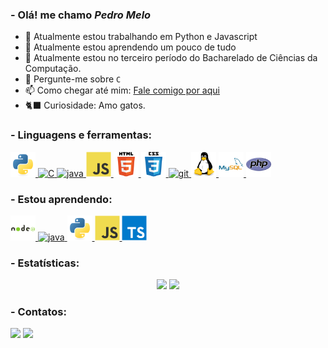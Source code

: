 ### - Olá! me chamo *Pedro Melo*
- 🔭 Atualmente estou trabalhando em Python e Javascript
- 🌱 Atualmente estou aprendendo um pouco de tudo
- 🌃 Atualmente estou no terceiro período do Bacharelado de Ciências da Computação.  
- 💬 Pergunte-me sobre `C`
- 📫 Como chegar até mim: [Fale comigo por aqui](mailto:pedromelo.arct@gmail.com)
- 🐈‍⬛ Curiosidade: Amo gatos.

### - Linguagens e ferramentas:
<p align="left"> 
<!-- python -->
<a href="https://www.python.org" target="_blank" rel="noreferrer"> <img src="https://raw.githubusercontent.com/devicons/devicon/master/icons/python/python-original.svg" alt="python" width="40" height="40"/> </a>
<!-- C -->
<a href="https://www.w3schools.com/c/c_intro.php" target="_blank" rel="noreferrer">
<img src="https://cdn.jsdelivr.net/gh/devicons/devicon/icons/c/c-plain.svg" alt="C" width="40" height="40" />
  </a>
<!-- java -->
<a href="https://www.java.com/en/download/help/whatis_java.html" target="_blank" rel="noreferrer">
<img src="https://cdn.jsdelivr.net/gh/devicons/devicon/icons/java/java-plain-wordmark.svg" alt="java" width="40" height="40" />
  </a>
<!-- js -->
<a href="https://developer.mozilla.org/en-US/docs/Web/JavaScript" target="_blank" rel="noreferrer"> 
    <img src="https://raw.githubusercontent.com/devicons/devicon/master/icons/javascript/javascript-original.svg" alt="javascript" width="40" height="40"/> 
  </a> 
<!-- html5 -->
 <a href="https://www.w3.org/html/" target="_blank" rel="noreferrer"> 
    <img src="https://raw.githubusercontent.com/devicons/devicon/master/icons/html5/html5-original-wordmark.svg" alt="html5" width="40" height="40"/> 
  </a> 
<!-- CSS -->
 <a href="https://www.w3schools.com/css/" target="_blank" rel="noreferrer"> 
    <img src="https://raw.githubusercontent.com/devicons/devicon/master/icons/css3/css3-original-wordmark.svg" alt="css3" width="40" height="40"/> 
  </a> 
<!-- git -->
 <a href="https://git-scm.com/" target="_blank" rel="noreferrer"> 
    <img src="https://www.vectorlogo.zone/logos/git-scm/git-scm-icon.svg" alt="git" width="40" height="40"/>
  </a> 
<!-- linux -->
</a> <a href="https://www.linux.org/" target="_blank" rel="noreferrer"> <img src="https://raw.githubusercontent.com/devicons/devicon/master/icons/linux/linux-original.svg" alt="linux" width="40" height="40"/> </a>
<!-- mysql -->
<a href="https://www.mysql.com/" target="_blank" rel="noreferrer"> <img src="https://raw.githubusercontent.com/devicons/devicon/master/icons/mysql/mysql-original-wordmark.svg" alt="mysql" width="40" height="40"/> </a>
<!-- php -->
<a href="https://www.php.net" target="_blank" rel="noreferrer"> <img src="https://raw.githubusercontent.com/devicons/devicon/master/icons/php/php-original.svg" alt="php" width="40" height="40"/> </a>

### - Estou aprendendo:
<!-- node.js -->
  <a href="https://nodejs.org" target="_blank" rel="noreferrer"> 
    <img src="https://raw.githubusercontent.com/devicons/devicon/master/icons/nodejs/nodejs-original-wordmark.svg" alt="nodejs" width="40" height="40"/> 
  </a> 
<!-- java -->
<a href="https://www.java.com/en/download/help/whatis_java.html" target="_blank" rel="noreferrer">
<img src="https://cdn.jsdelivr.net/gh/devicons/devicon/icons/java/java-plain-wordmark.svg" alt="java" width="40" height="40" />
  </a>
  <!-- python -->
<a href="https://www.python.org" target="_blank" rel="noreferrer"> <img src="https://raw.githubusercontent.com/devicons/devicon/master/icons/python/python-original.svg" alt="python" width="40" height="40"/> </a>
<!-- js -->
<a href="https://developer.mozilla.org/en-US/docs/Web/JavaScript" target="_blank" rel="noreferrer"> 
    <img src="https://raw.githubusercontent.com/devicons/devicon/master/icons/javascript/javascript-original.svg" alt="javascript" width="40" height="40"/> 
  </a> 
<!-- typescript -->
<a href="https://www.typescriptlang.org/" target="_blank" rel="noreferrer"> 
    <img src="https://raw.githubusercontent.com/devicons/devicon/master/icons/typescript/typescript-original.svg" alt="typescript" width="40" height="40"/>
  </a>
</p>

### - Estatísticas:
<div align="center" style="display: inline_block">
  <img height="160em" src="https://github-readme-stats.vercel.app/api?username=pedrormelo&show_icons=true&theme=dracula&hide_border=true&include_all_commits=true&count_private=true"/>
  <img height="160em" src="https://github-readme-stats.vercel.app/api/top-langs/?username=pedrormelo&layout=compact&langs_count=5&theme=omni&hide_border=true&count_private=false"/>
</div>

### - Contatos:
<div>
<a href = "mailto:pedromelo.arct@gmail.com"><img src="https://img.shields.io/badge/Gmail-D14836?style=for-the-badge&logo=gmail&logoColor=white" target="_blank"></a>
<a href="https://www.linkedin.com/in/pedroaugustormelo/" target="_blank"><img src="https://img.shields.io/badge/-LinkedIn-%230077B5?style=for-the-badge&logo=linkedin&logoColor=white" target="_blank"></a>   
</div>
